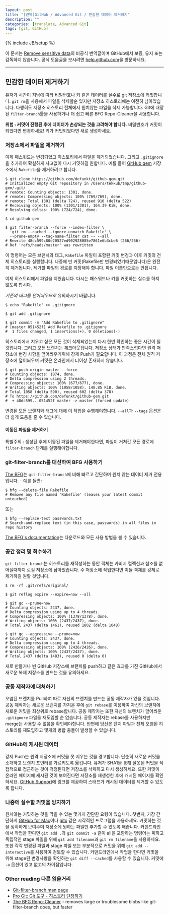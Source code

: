 ```yaml
---
layout: post
title: "[번역]GitHub / Advanced Git / 민감한 데이터 제거하기"
description: ""
categories: [translate, Advanced Git]
tags: [git, GitHub]
---
```

{% include JB/setup %}

이 문서는 [Remove sensitive data](https://help.github.com/articles/remove-sensitive-data)의 비공식 번역글이며 GitHub에서 보증, 유지 또는 감독하지 않습니다. 공식 도움글을 보시려면 [help.github.com](https://help.github.com)을 방문하세요.

---

## 민감한 데이터 제거하기

유저가 시간이 지남에 따라 비밀번호나 키 같은 데이터를 실수로 git 저장소에 커밋합니다. `git rm`을 사용해서 파일을 삭제할순 있지만 저장소 히스토리에는 여전히 남아있습니다. 다행히도 저장소 히스토리 전체에서 원치않는 파일을 삭제 가능합니다. Git에 내장된 `filter-branch`툴을 사용하거나 더 쉽고 빠른 BFG Repo-Cleaner을 사용합니다.

<div class="alert-danger"><strong>위험 : 커밋이 진행된 후에 데이터가 손상되는 것을 고려해야 합니다.</strong> 비밀번호가 커밋이 되었다면 변경하세요! 키가 커밋되었다면 새로 생성하세요.</div>

### 저장소에서 파일을 제거하기

이제 패스워드는 변경되었고 히스토리에서 파일을 제거되었습니다. 그리고 `.gitignore`을 추가하여 확실하게 사고없이 다시 커밋하길 원합니다. 예를 들어 [GitHub gem](https://github.com/defunkt/github-gem) 저장소에서 `Rakefile`을 제거하려고 합니다.

	$ git clone https://github.com/defunkt/github-gem.git
	# Initialized empty Git repository in /Users/tekkub/tmp/github-gem/.git/
	# remote: Counting objects: 1301, done.
	# remote: Compressing objects: 100% (769/769), done.
	# remote: Total 1301 (delta 724), reused 910 (delta 522)
	# Receiving objects: 100% (1301/1301), 164.39 KiB, done.
	# Resolving deltas: 100% (724/724), done.

	$ cd github-gem

	$ git filter-branch --force --index-filter \
	  'git rm --cached --ignore-unmatch Rakefile' \
	  --prune-empty --tag-name-filter cat -- --all
	# Rewrite 48dc599c80e20527ed902928085e7861e6b3cbe6 (266/266)
	# Ref 'refs/heads/master' was rewritten

이 명령어는 모든 브랜치와 태그, `Rakefile` 파일이 포함된 커밋 변경과 이후 커밋의 전체 히스토리를 실행합니다. 나중에 빈 커밋(Rakefile만 변경되었기때문입니다)은 완전히 제거됩니다. 제거할 파일의 경로를 지정해야 합니다. 파일 이름만으로는 안됩니다.

이제 히스토리에서 파일을 지웠습니다. 다시는 패스워드나 키를 커밋하는 실수를 하지 않도록 합시다.

*기존의 태그를 덮어씌우므로* 유의하시기 바랍니다.

	$ echo "Rakefile" >> .gitignore

	$ git add .gitignore

	$ git commit -m "Add Rakefile to .gitignore"
	# [master 051452f] Add Rakefile to .gitignore
	#  1 files changed, 1 insertions(+), 0 deletions(-)

히스토리에서 지우고 싶은 모든 것이 삭제되었는지 다시 한번 확인하는 좋은 시간이 될 것입니다. 그리고 모든 브랜치는 체크아웃됩니다. 저장소 상태가 만족스럽다면 원격 저장소에 변경 사항을 덮어씌우기위해 강제 Push가 필요합니다. 이 과정은 전체 원격 저장소에 덮어씌우며 커밋은 온라인에서 더이상 존재하지 않습니다.

	$ git push origin master --force
	# Counting objects: 1074, done.
	# Delta compression using 2 threads.
	# Compressing objects: 100% (677/677), done.
	# Writing objects: 100% (1058/1058), 148.85 KiB, done.
	# Total 1058 (delta 590), reused 602 (delta 378)
	# To https://github.com/defunkt/github-gem.git
	#  + 48dc599...051452f master -> master (forced update)	

변경된 모든 브랜치와 태그에 대해 이 작업을 수행해야합니다. `--all`과 `--tags` 옵션은 더 쉽게 도움을 줄 수 있습니다.

#### 이동된 파일을 제거하기

특별주의 : 생성된 후에 이동된 파일을 제거해야한다면, 파일이 거쳐간 모든 경로에 `filter-branch` 단계를 실행해야합니다.

### git-filter-branch를 대신하여 BFG 사용하기

[The BFG](http://rtyley.github.io/bfg-repo-cleaner/)는 `git-filter-branch`에 비해 빠르고 간단하며 원치 않는 데이터 제거 전용입니다. - 예를 들면:

	$ bfg --delete-file Rakefile
	# Remove any file named 'Rakefile' (leaves your latest commit untouched)

또는 

	$ bfg --replace-text passwords.txt
	# Search-and-replace text (in this case, passwords) in all files in repo history	

[The BFG's documentation](http://rtyley.github.io/bfg-repo-cleaner/)는 다운로드와 모든 사용 방법을 볼 수 있습니다.

### 공간 정리 및 회수하기

`git filter-branch`는 히스토리를 재작성하는 동안 객체는 카비지 컬렉션과 참조를 없어질때까지 로컬 저장소에 남아있습니다. 주 저장소에 작업한다면 이들 객체를 강제로 제거하길 원할 것입니다.

	$ rm -rf .git/refs/original/

	$ git reflog expire --expire=now --all

	$ git gc --prune=now
	# Counting objects: 2437, done.
	# Delta compression using up to 4 threads.
	# Compressing objects: 100% (1378/1378), done.
	# Writing objects: 100% (2437/2437), done.
	# Total 2437 (delta 1461), reused 1802 (delta 1048)

	$ git gc --aggressive --prune=now
	# Counting objects: 2437, done.
	# Delta compression using up to 4 threads.
	# Compressing objects: 100% (2426/2426), done.
	# Writing objects: 100% (2437/2437), done.
	# Total 2437 (delta 1483), reused 0 (delta 0)

새로 만들거나 빈 GitHub 저장소에 브랜치를 push하고 같은 효과를 가진 GitHub에서 새로운 복제 저장소를 만드는 것을 유의하세요.


### 공동 제작자에 대처하기

오염된 브랜치를 Pull하여 따로 자신의 브랜치를 만드는 공동 제작자가 있을 것입니다. 공동 제작자는 새로운 브랜치를 가져온 후에 `git rebase`를 이용하여 자신의 브랜치에 새로운 커밋을 최상위로 rebase합니다. 공동 제작자는 또한 자신의 브랜치가 덮어씌운 `.gitignore` 파일을 재도입할 순 없습니다. 공동 제작자는 rebase를 사용하지만 merge는 사용할 수 없음을 확인해야합니다. 반면에 당신은 단지 파일과 전체 오염된 히스토리를 재도입하고 몇개의 병합 충돌이 발생할 수 있습니다.

### GitHub에 캐시된 데이터

강제 Push는 원격 저장소에 커밋을 못 지우는 것을 경고합니다. 단순히 새로운 커밋을 소개하고 브랜치 포인터를 가르키도록 옮깁니다. 유저가 SHA1을 통해 잘못된 커밋을 직접적으로 접근하는 것이 걱정된다면 저장소를 삭제하고 다시 생성하세요. 또한 커밋이 온라인 페이지에 캐시된 것이 보여진다면 저장소를 재생성한 후에 캐시된 페이지를 확인하세요. [GitHub Support](https://github.com/contact)에 링크를 제공하여 스태프가 캐시된 데이터를 제거할 수 있도록 합니다.


### 나중에 실수할 커밋을 방지하기

원치않는 커밋하는 것을 막을 수 있는 몇가지 간단한 요령이 있습니다. 첫번째, 가장 간단하게 [GitHub for Mac](https://mac.github.com/)이나 [gitx](http://rowanj.github.io/gitx/) 같은 시각적인 프로그램을 사용하세요. 커밋하는 것을 정확하게 보여주며 저장소에 원하는 파일만 추가할 수 있도록 해줍니다. 커맨드라인에서 작업을 한다면 `git add .`과 `git commit -a` 같이 all을 포함하는 명령어는 피하고 독립적인 stage 파일을 위해 `git add filename`과 `git rm filename`을 사용하세요. 또한 각각 변경된 파일과 stage 파일 또는 부분적으로 커밋을 위해 `git add --interactive`를 사용하여 검토할 수 있습니다. 커맨드라인에서 작업을 한다면 커밋을 위해 stage된 변경사항을 확인하는 `git diff --cached`를 사용할 수 있습니다. 커밋에 `-a` 옵션이 있고 없고의 차이점입니다.


### Other reading 다른 읽을거리

- [Git-filter-branch man page](http://git-scm.com/docs/git-filter-branch)
- [Pro Git: Git 도구 - 히스토리 단장하기](http://git-scm.com/book/ko/Git-%EB%8F%84%EA%B5%AC-%ED%9E%88%EC%8A%A4%ED%86%A0%EB%A6%AC-%EB%8B%A8%EC%9E%A5%ED%95%98%EA%B8%B0)
- [The BFG Repo-Cleaner](http://rtyley.github.io/bfg-repo-cleaner/) - removes large or troublesome blobs like git-filter-branch does, but faster
